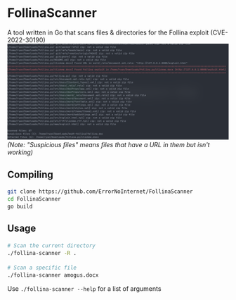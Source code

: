 # FollinaScanner
A tool written in Go that scans files & directories for the Follina exploit (CVE-2022-30190)
![Screenshot](https://raw.githubusercontent.com/ErrorNoInternet/FollinaScanner/main/screenshots/screenshot0.png)
*(Note: "Suspicious files" means files that have a URL in them but isn't working)*

## Compiling
```sh
git clone https://github.com/ErrorNoInternet/FollinaScanner
cd FollinaScanner
go build
```

## Usage
```sh
# Scan the current directory
./follina-scanner -R .

# Scan a specific file
./follina-scanner amogus.docx
```
Use `./follina-scanner --help` for a list of arguments

